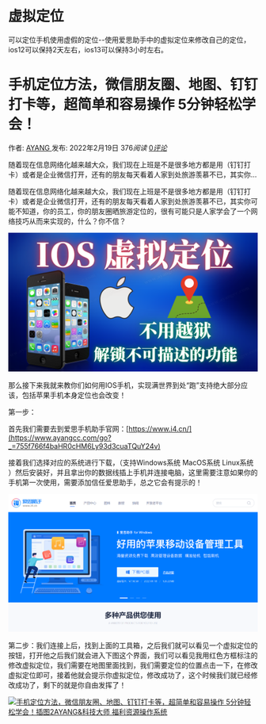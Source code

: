 # 虚拟定位



​	可以定位手机使用虚假的定位--使用爱思助手中的虚拟定位来修改自己的定位，ios12可以保持2天左右，ios13可以保持3小时左右。

# 手机定位方法，微信朋友圈、地图、钉钉打卡等，超简单和容易操作 5分钟轻松学会！

作者: [AYANG ](https://www.ayangcc.com/author/ayang)发布: 2022年2月19日  376*阅读* [ 0*评论*](https://www.ayangcc.com/1929.html?noamp=mobile#respond)



随着现在信息网络化越来越大众，我们现在上班是不是很多地方都是用（钉钉打卡）或者是企业微信打开，还有的朋友每天看着人家到处旅游羡慕不已，其实你…

随着现在信息网络化越来越大众，我们现在上班是不是很多地方都是用（钉钉打卡）或者是企业微信打开，还有的朋友每天看着人家到处旅游羡慕不已，其实你可能不知道，你的员工，你的朋友圈晒旅游定位的，很有可能只是人家学会了一个网络技巧从而来实现的，什么？你不信？

[![手机定位方法，微信朋友圈、地图、钉钉打卡等，超简单和容易操作 5分钟轻松学会！插图AYANG&科技大师 福利资源操作系统](../../../.vuepress/public/images/image-26.png)](https://www.ayangcc.com/wp-content/uploads/2022/02/image-26.png)

那么接下来我就来教你们如何用IOS手机，实现满世界到处“跑”支持绝大部分应该，包括苹果手机本身定位也会改变！

第一步：

首先我们需要去到爱思手机助手官网：[https://www.i4.cn/](https://www.ayangcc.com/go?_=755f766f4baHR0cHM6Ly93d3cuaTQuY24v)

接着我们选择对应的系统进行下载，（支持Windows系统 MacOS系统 Linux系统 ）然后安装好，并且拿出你的数据线插上手机并连接电脑，这里需要注意如果你的手机第一次使用，需要添加信任爱思助手，总之它会有提示的！

[![手机定位方法，微信朋友圈、地图、钉钉打卡等，超简单和容易操作 5分钟轻松学会！插图1AYANG&科技大师 福利资源操作系统](../../../.vuepress/public/images/image-23-1646387662363.png)](https://www.ayangcc.com/wp-content/uploads/2022/02/image-23.png)

第二步：我们连接上后，找到上面的工具箱，之后我们就可以看见一个虚拟定位的按钮，打开他之后我们就会进入下图这个界面，我们可以看见我用红色方框标注的修改虚拟定位，我们需要在地图里面找到，我们需要定位的位置点击一下，在修改虚拟定位即可，接着他就会提示你虚拟定位，修改成功了，这个时候我们就已经修改成功了，剩下的就是你自由发挥了！

[![手机定位方法，微信朋友圈、地图、钉钉打卡等，超简单和容易操作 5分钟轻松学会！插图2AYANG&科技大师 福利资源操作系统](https://www.ayangcc.com/wp-content/uploads/2022/02/image-25.png)](https://www.ayangcc.com/wp-content/uploads/2022/02/image-25.png)